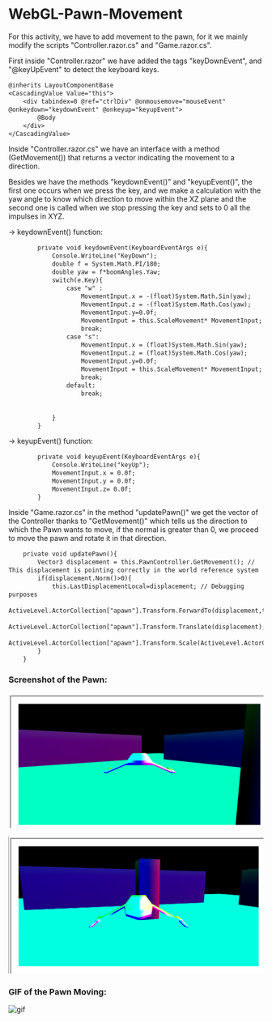 # WebGL-Pawn-Movement


For this activity, we have to add movement to the pawn, for it we mainly modify the scripts "Controller.razor.cs" and "Game.razor.cs". 

First inside "Controller.razor" we have added the tags "keyDownEvent", and "@keyUpEvent" to detect the keyboard keys.

```
@inherits LayoutComponentBase
<CascadingValue Value="this">
    <div tabindex=0 @ref="ctrlDiv" @onmousemove="mouseEvent" @onkeydown="keydownEvent" @onkeyup="keyupEvent">
        @Body
    </div>
</CascadingValue>
```

Inside "Controller.razor.cs" we have an interface with a method (GetMovement()) that returns a vector indicating the movement to a direction.

Besides we have the methods "keydownEvent()" and "keyupEvent()", the first one occurs when we press the key, and we make a calculation with the yaw angle to know which direction to move within the XZ plane and the second one is called when we stop pressing the key and sets to 0 all the impulses in XYZ.

-> keydownEvent() function:
```
        private void keydownEvent(KeyboardEventArgs e){
            Console.WriteLine("KeyDown");
            double f = System.Math.PI/180;                        
            double yaw = f*boomAngles.Yaw;
            switch(e.Key){
                case "w" :
                    MovementInput.x = -(float)System.Math.Sin(yaw);
                    MovementInput.z = -(float)System.Math.Cos(yaw);
                    MovementInput.y=0.0f;
                    MovementInput = this.ScaleMovement* MovementInput;
                    break;
                case "s":
                    MovementInput.x = (float)System.Math.Sin(yaw);
                    MovementInput.z = (float)System.Math.Cos(yaw);
                    MovementInput.y=0.0f;
                    MovementInput = this.ScaleMovement* MovementInput;
                    break;
                default:
                    break;
                    

            }
        }
```

-> keyupEvent() function:
```
        private void keyupEvent(KeyboardEventArgs e){
            Console.WriteLine("keyUp"); 
            MovementInput.x = 0.0f;
            MovementInput.y = 0.0f;
            MovementInput.z= 0.0f;
        }
```

Inside "Game.razor.cs" in the method "updatePawn()" we get the vector of the Controller thanks to "GetMovement()" which tells us the direction to which the Pawn wants to move, if the normal is greater than 0, we proceed to move the pawn and rotate it in that direction.

```
    private void updatePawn(){
        Vector3 displacement = this.PawnController.GetMovement(); // This displacement is pointing correctly in the world reference system 
        if(displacement.Norm()>0){
            this.LastDisplacementLocal=displacement; // Debugging purposes
            ActiveLevel.ActorCollection["apawn"].Transform.ForwardTo(displacement,this.Up);
            ActiveLevel.ActorCollection["apawn"].Transform.Translate(displacement);
            ActiveLevel.ActorCollection["apawn"].Transform.Scale(ActiveLevel.ActorCollection["apawn"].Scale);
        }
    }
```

### Screenshot of the Pawn:

![img](./img/nave1.PNG)

![img](./img/nave2.PNG)

### GIF of the Pawn Moving:

![gif](./GIF/nave.gif)
